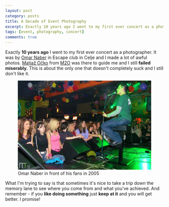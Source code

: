 ```yaml
---
layout: post
category: posts
title: A Decade of Event Photography
excerpt: Exactly 10 years ago I went to my first ever concert as a photographer.
tags: [event, photography, concert]
comments: true
---
```


Exactly **10 years ago** I went to my first ever concert as a photographer. It was by [Omar Naber](http://www.omarnaber.com/) in Escape club in Celje and I made a lot of awful photos. [Matjaž Očko](http://www.matjazocko.com/) from [M2O](http://m2o.si/) was there to guide me and I still **failed miserably**. This is about the only one that doesn't completely suck and I still don't like it.

<figure>
  <img src="/images/posts/2015-02-12-omar.jpg">
  <figcaption>Omar Naber in front of his fans in 2005</figcaption>
</figure>

What I'm trying to say is that sometimes it's nice to take a trip down the memory lane to see where you come from and what you've achieved. And remember - if you **like doing something** just **keep at it** and you will get better. I promise!
